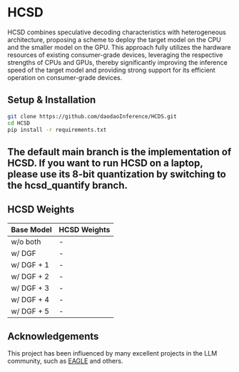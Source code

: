 # HCSD


HCSD combines speculative decoding characteristics with heterogeneous architecture, proposing a scheme to deploy the target model on the CPU and the smaller model on the GPU. This approach fully utilizes the hardware resources of existing consumer-grade devices, leveraging the respective strengths of CPUs and GPUs, thereby significantly improving the inference speed of the target model and providing strong support for its efficient operation on consumer-grade devices.


## Setup & Installation


```bash
git clone https://github.com/daodaoInference/HCDS.git
cd HCSD
pip install -r requirements.txt
```

## The default main branch is the implementation of HCSD. If you want to run HCSD on a laptop, please use its 8-bit quantization by switching to the **hcsd_quantify** branch.



## HCSD Weights



| Base Model         | HCSD Weights                                                 |
| ------------------ | ------------------------------------------------------------ |
| w/o both        | - | 
| w/ DGF          | - | 
| w/ DGF + 1      | - | 
| w/ DGF + 2      | - | 
| w/ DGF + 3      | - | 
| w/ DGF + 4      | - | 
| w/ DGF + 5      | - | 





## Acknowledgements

This project has been influenced by many excellent projects in the LLM community, such as [EAGLE](https://github.com/SafeAILab/EAGLE) and others.
